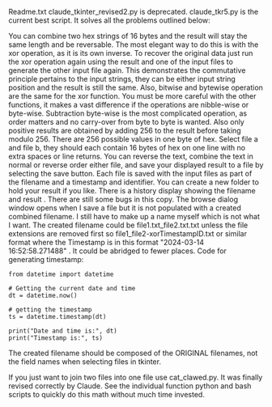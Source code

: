 Readme.txt   claude_tkinter_revised2.py is deprecated. claude_tkr5.py is the current best script. 
It solves all the problems outlined below:


You can combine two hex strings of 16 bytes and the result will stay the same length and be reversable.
The most elegant way to do this is with the xor operation, as it is its own inverse.
To recover the original data just run the xor operation again using the result and one of the input files 
to generate the other input file again. This demonstrates the commutative principle pertains to the input
strings, they can be either input string position and the result is still the same.
Also, bitwise and bytewise operation are the same for the xor function.
You must be more careful with the other functions, it makes a vast difference if the operations are 
nibble-wise or byte-wise. Subtraction byte-wise is the most complicated operation, as order matters and 
no carry-over from byte to byte is wanted. Also only positive results are obtained by adding 256 to the result 
before taking modulo 256. There are 256 possible values in one byte of hex.
Select file a and file b, they should each contain 16 bytes of hex on one line with no extra spaces or line returns.
You can reverse the text, combine the text in normal or reverse order either file, and save your displayed result
to a file by selecting the save button.
Each file is saved with the input files as part of the filename and a timestamp and identifier.
You can create a new folder to hold your result if you like.
There is a history display showing the filename and result . 
There are still some bugs in this copy.
The browse dialog window opens when I save a file but it is not populated with a created combined filename.
I still have to make up a name myself which is not what I want. The created filename could be
file1.txt_file2.txt.txt unless the file extensions are removed first so file1_file2-xorTimestampID.txt or similar
format where the Timestamp is in this format "2024-03-14 16:52:58.271488" . It could be abridged to fewer places.
Code for generating timestamp:
````
from datetime import datetime

# Getting the current date and time
dt = datetime.now()

# getting the timestamp
ts = datetime.timestamp(dt)

print("Date and time is:", dt)
print("Timestamp is:", ts)
````
The created filename should be composed of the ORIGINAL filenames, not the field names when selecting files in tkinter.

If you just want to join two files into one file use cat_clawed.py. It was finally revised correctly by Claude.
See the individual function python and bash scripts to quickly do this math without much time invested.
